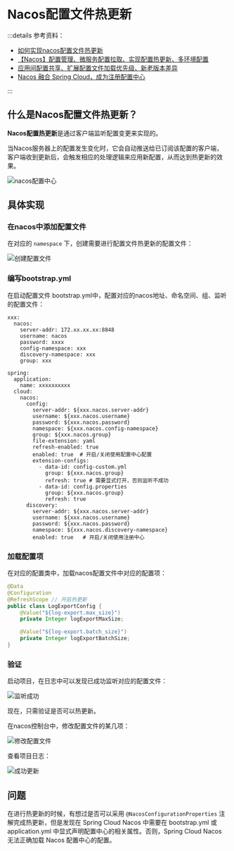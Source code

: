 # Nacos配置文件热更新

:::details 参考资料：

- [如何实现nacos配置文件热更新](https://nacos.io/blog/faq/nacos-user-question-history15462/)
- [【Nacos】配置管理、微服务配置拉取、实现配置热更新、多环境配置](https://developer.aliyun.com/article/1519527)
- [应用间配置共享、扩展配置文件加载优先级、新老版本差异](https://developer.aliyun.com/article/1058267)
- [Nacos 融合 Spring Cloud，成为注册配置中心](https://nacos.io/docs/latest/ecology/use-nacos-with-spring-cloud/?source=wuyi)

:::

## 什么是Nacos配置文件热更新？

**Nacos配置热更新**是通过客户端监听配置变更来实现的。

当Nacos服务器上的配置发生变化时，它会自动推送给已订阅该配置的客户端，客户端收到更新后，会触发相应的处理逻辑来应用新配置，从而达到热更新的效果。

<img src="https://ask.qcloudimg.com/http-save/yehe-10074098/a169d0dbd3ca7c4addf248510dfc25ae.jpg" alt="nacos配置中心">

## 具体实现

### 在nacos中添加配置文件

在对应的 `namespace` 下，创建需要进行配置文件热更新的配置文件：

<img src="https://blogcola1213.oss-cn-wuhan-lr.aliyuncs.com/work/20204/4_nacosConfigurationHotUpdate/01.png" alt="创建配置文件">

### 编写bootstrap.yml

在启动配置文件 bootstrap.yml中，配置对应的nacos地址、命名空间、组、监听的配置文件：

````yml:line-numbers
xxx:
  nacos:
    server-addr: 172.xx.xx.xx:8848
    username: nacos
    password: xxxx
    config-namespace: xxx
    discovery-namespace: xxx
    group: xxx

spring:
  application:
    name: xxxxxxxxxx
  cloud:
    nacos:
      config:
        server-addr: ${xxx.nacos.server-addr}
        username: ${xxx.nacos.username}
        password: ${xxx.nacos.password}
        namespace: ${xxx.nacos.config-namespace}
        group: ${xxx.nacos.group}
        file-extension: yaml
        refresh-enabled: true
        enabled: true  # 开启/关闭使用配置中心配置
        extension-configs:
          - data-id: config-custom.yml
            group: ${xxx.nacos.group}
            refresh: true # 需要显式打开，否则监听不成功
          - data-id: config.properties
            group: ${xxx.nacos.group}
            refresh: true
      discovery:
        server-addr: ${xxx.nacos.server-addr}
        username: ${xxx.nacos.username}
        password: ${xxx.nacos.password}
        namespace: ${xxx.nacos.discovery-namespace}
        enabled: true   # 开启/关闭使用注册中心
````

### 加载配置项

在对应的配置类中，加载nacos配置文件中对应的配置项：

````java
@Data
@Configuration
@RefreshScope // 开启热更新
public class LogExportConfig {
    @Value("${log-export.max_size}")
    private Integer logExportMaxSize;

    @Value("${log-export.batch_size}")
    private Integer logExportBatchSize;
}
````

### 验证

启动项目，在日志中可以发现已成功监听对应的配置文件：

<img src="https://blogcola1213.oss-cn-wuhan-lr.aliyuncs.com/work/20204/4_nacosConfigurationHotUpdate/02.png" alt="监听成功">

现在，只需验证是否可以热更新。

在nacos控制台中，修改配置文件的某几项：

<img src="https://blogcola1213.oss-cn-wuhan-lr.aliyuncs.com/work/20204/4_nacosConfigurationHotUpdate/03.png" alt="修改配置文件">

查看项目日志：

<img src="https://blogcola1213.oss-cn-wuhan-lr.aliyuncs.com/work/20204/4_nacosConfigurationHotUpdate/04.png" alt="成功更新">

## 问题

在进行热更新的时候，有想过是否可以采用 `@NacosConfigurationProperties` 注解完成热更新，但是发现在 Spring Cloud Nacos 中需要在
bootstrap.yml 或 application.yml 中显式声明配置中心的相关属性。否则，Spring Cloud Nacos 无法正确加载 Nacos 配置中心的配置。